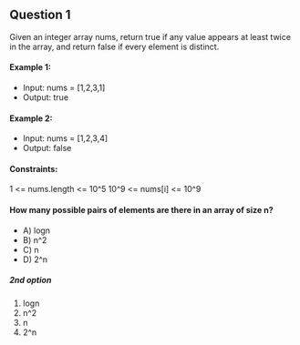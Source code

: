 ## Question 1
Given an integer array nums, return true if any value appears at least twice in the array, and return false if every element is distinct.

#### Example 1:

- Input: nums = [1,2,3,1]
- Output: true
  
#### Example 2:

- Input: nums = [1,2,3,4]
- Output: false
  
#### Constraints:

1 <= nums.length <= 10^5
10^9 <= nums[i] <= 10^9

#### How many possible pairs of elements are there in an array of size n?
- A) logn
- B) n^2
- C) n
- D) 2^n

##### 2nd option
1. logn
2. n^2
3. n
4. 2^n
